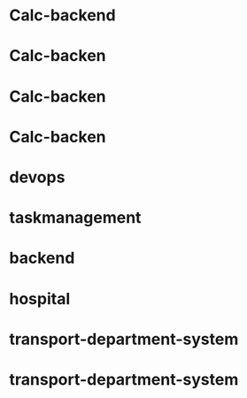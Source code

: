 # Calc-backend
# Calc-backen
# Calc-backen
# Calc-backen
# devops
# taskmanagement
# backend
# hospital
# transport-department-system
# transport-department-system
